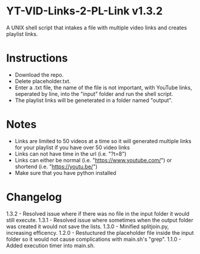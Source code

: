 # YT-VID-Links-2-PL-Link v1.3.2
A UNIX shell script that intakes a file with multiple video links and creates playlist links.

# Instructions
- Download the repo.
- Delete placeholder.txt.
- Enter a .txt file, the name of the file is not important, with YouTube links, seperated by line, into the "input" folder and run the shell script.
- The playlist links will be geneterated in a folder named "output".

# Notes
- Links are limited to 50 videos at a time so it will generated multiple links for your playlist if you have over 50 video links
- Links can not have time in the url (i.e. "?t=8")
- Links can either be normal (i.e. "https://www.youtube.com/") or shortend (i.e. "https://youtu.be/")
- Make sure that you have python installed

# Changelog
1.3.2 - Resolved issue where if there was no file in the input folder it would still execute.
1.3.1 - Resolved issue where sometimes when the output folder was created it would not save the lists.
1.3.0 - Minified splitjoin.py, increasing efficency.
1.2.0 - Restuctured the placeholder file inside the input folder so it would not cause complications with main.sh's "grep".
1.1.0 - Added execution timer into main.sh.
